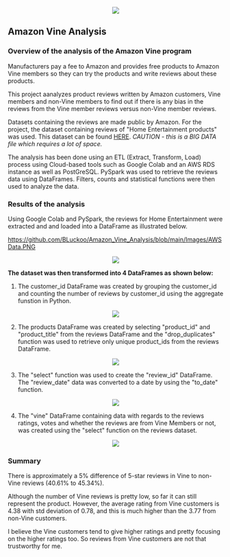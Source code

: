 <p align="center">
<image src="https://user-images.githubusercontent.com/82583576/129462078-923766d8-b765-4038-a86d-364b4faf586c.png"
</p>


## **Amazon Vine Analysis**
  
### Overview of the analysis of the Amazon Vine program ###  

Manufacturers pay a fee to Amazon and provides free products to Amazon Vine members so they can try the products and write reviews about these products.

This project aanalyzes product reviews written by Amazon customers, Vine members and non-Vine members to find out if there is any bias in the reviews from the Vine member reviews versus non-Vine member reviews.  
  
Datasets containing the reviews are made public by Amazon. For the project, the dataset containing reviews of "Home Entertainment products" was used. 
This dataset can be found [HERE](https://s3.amazonaws.com/amazon-reviews-pds/tsv/amazon_reviews_us_Home_Entertainment_v1_00.tsv.gz). *CAUTION - this is a BIG DATA file which requires a lot of space.*

The analysis has been done using an ETL (Extract, Transform, Load) process using Cloud-based tools such as Google Colab and an AWS RDS instance as well as PostGreSQL. 
PySpark was used to retrieve the reviews data using DataFrames. Filters, counts and statistical functions were then used to analyze the data.   
  

### Results of the analysis ###  

Using Google Colab and PySpark, the reviews for Home Entertainment were extracted and and loaded into a DataFrame as illustrated below.

https://github.com/BLuckoo/Amazon_Vine_Analysis/blob/main/Images/AWSData.PNG   

<p align="center">
<image src="https://user-images.githubusercontent.com/82583576/129478139-2a41f3ae-0825-41e6-93a3-7f50b364558e.PNG"
</p>
  
**The dataset was then transformed into 4 DataFrames as shown below:**
 
1. The customer_id DataFrame was created by grouping the customer_id and counting the number of reviews by customer_id using the aggregate funstion in Python.


  
<p align="center">  
<image src="https://user-images.githubusercontent.com/82583576/129478243-b895595e-e764-4e77-9589-45025630cbd7.PNG"
</p>
  

  

  
2. The products DataFrame was created by selecting "product_id" and "product_title" from the reviews DataFrame and the "drop_duplicates" function was used to retrieve only unique product_ids from the reviews DataFrame.
  
<p align="center">   
<image src="https://user-images.githubusercontent.com/82583576/129478257-57a4c838-8264-4e85-9262-5a2ecbc3eef8.PNG"
</p>



  
3. The "select" function was used to create the "review_id" DataFrame. The "review_date" data was converted to a date by using the "to_date" function.
  
<p align="center">  
<image src="https://user-images.githubusercontent.com/82583576/129478263-7fdbec3c-d06e-433c-8526-8b2f064c2818.PNG"
</p>

  
 
  
4. The "vine" DataFrame containing data with regards to the reviews ratings, votes and whether the reviews are from Vine Members or not, was created using the "select" function on the reviews dataset. 
  
<p align="center">  
<image src="https://user-images.githubusercontent.com/82583576/129478270-e2758571-2ad0-48d9-8041-39cac48a41ab.PNG"
</p>
  
  
  
### Summary ###
  
There is approximately a 5% difference of 5-star reviews in Vine to non-Vine reviews (40.61% to 45.34%).

Although the number of Vine reviews is pretty low, so far it can still represent the product. However, the average rating from Vine customers is 4.38 with std deviation of 0.78, and this is much higher than the 3.77 from non-Vine customers.

I believe the Vine customers tend to give higher ratings and pretty focusing on the higher ratings too. So reviews from Vine customers are not that trustworthy for me.
